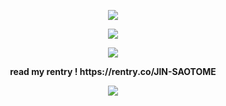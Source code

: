 <p align="center"> <img src="https://files.catbox.moe/inpkwu.png">

 
<p align="center"> <img src="https://i.imgur.com/Ar5WIBf.png">
<p align="center"> <img src="https://i.imgur.com/QLET7XU.png">
 <p align="center"> <b>read my rentry ! https://rentry.co/JlN-SAOTOME </b>
 <p align="center"> <img src="https://i.imgur.com/TtLLUWB.png">
  
 <div class="col-md-6 p-1 text-muted my-auto order-2 order-md-1">
    
  <div class="row no-gutters">
